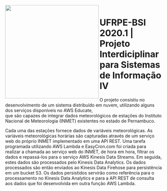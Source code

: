 <img align="left" width="300" src="https://github.com/PedroLopesMaia/PISI4_INMET/assets/34479719/1235a399-af2f-4d22-b1c5-f524ce386e4c" />

# UFRPE-BSI 2020.1 | Projeto Interdiciplinar para Sistemas de Informação IV

O projeto consistiu no desenvolvimento de um sistema distribuído em nuvem, utilizando alguns dos serviços disponíveis no AWS Educate,           
que são capazes de integrar dados meteorológicos de estações do Instituto Nacional de Meteorologia (INMET) existentes no estado de Pernambuco.

Cada uma das estações fornece dados de variáveis meteorológicas. As variáveis meteorológicas horárias são capturadas através de um serviço
web do próprio INMET implementado em uma API REST. Uma tarefa programada utilizando AWS Lambda e EasyCron.com foi criada para realizar a
chamada ao serviço web do INMET, de hora em hora, filtrar os dados e repassá-los para o serviço AWS Kinesis Data Streams. Em seguida, estes 
dados são processados pelo Kinesis Data Analytics. Os dados processados são então enviados ao Kinesis Data Firehose para persistência em um 
bucket S3. Os dados persistidos servirão como referência para o processamento no Kinesis Data Analytics e para a API REST de consulta aos 
dados que foi desenvolvida em outra função AWS Lambda.



